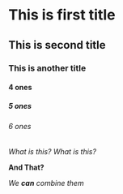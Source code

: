 # This is first title
## This is second title
### This is another title
#### 4 ones
##### 5 ones
###### 6 ones

*What is this?*
_What is this?_

**And That?**

*We **can** combine them*

